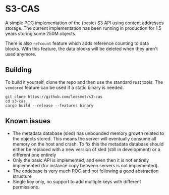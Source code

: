 # S3-CAS

A simple POC implementation of the (basic) S3 API using content addresses storage. The current implementation
has been running in production for 1.5 years storing some 250M objects.

There is also `refcount` feature which adds reference counting to data blocks.
With this feature, the data blocks will be deleted when they aren't used anymore.


## Building

To build it yourself, clone the repo and then use the standard rust tools.
The `vendored` feature can be used if a static binary is needed.

```
git clone https://github.com/leesmet/s3-cas
cd s3-cas
cargo build --release --features binary
```

## Known issues

- The metadata database (sled) has unbounded memory growth related to the objects stored. This means
  the server will eventually consume all memory on the host and crash. To fix this the metadata database
  should either be replaced with a new version of sled (still in development) or a different one entirely
- Only the basic API is implemented, and even then it is not entirely implemented (for instance copy
  between servers is not implemented).
- The codebase is very much POC and not following a good abstraction structure
- Single key only, no support to add multiple keys with different permissions.
